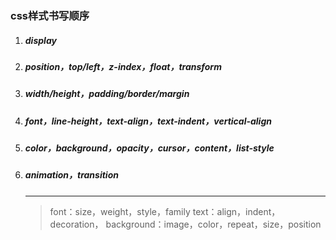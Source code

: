 ### css样式书写顺序
1. ##### display
2. ##### position，top/left，z-index，float，transform
3. ##### width/height，padding/border/margin 
4. ##### font，line-height，text-align，text-indent，vertical-align
5. ##### color，background，opacity，cursor，content，list-style
6. ##### animation，transition
    -----
    >font：size，weight，style，family
    >text：align，indent，decoration，
    >background：image，color，repeat，size，position